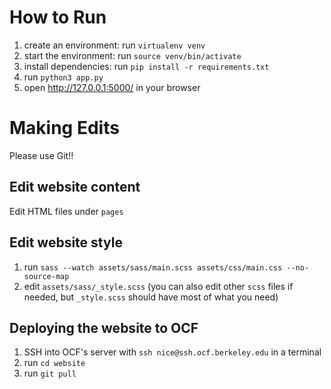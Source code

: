 # How to Run

1. create an environment: run `virtualenv venv`
2. start the environment: run `source venv/bin/activate`
3. install dependencies: run `pip install -r requirements.txt`
4. run `python3 app.py`
5. open http://127.0.0.1:5000/ in your browser

# Making Edits

Please use Git!!

## Edit website content

Edit HTML files under `pages`

## Edit website style

1. run `sass --watch assets/sass/main.scss assets/css/main.css --no-source-map`
2. edit `assets/sass/_style.scss` (you can also edit other `scss` files if needed, but `_style.scss` should have most of what you need)

## Deploying the website to OCF

1. SSH into OCF's server with `ssh nice@ssh.ocf.berkeley.edu` in a terminal
2. run `cd website`
3. run `git pull`
